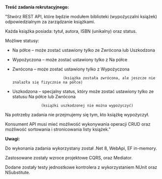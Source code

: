 **Treść zadania rekrutacyjnego:**

"Stwórz REST API, które będzie modułem biblioteki (wypożyczalni książek) odpowiedzialnym za zarządzanie książkami.

Każda książka posiada: tytuł, autora, ISBN (unikalny) oraz status.

Możliwe statusy:

- Na półce          – może zostać ustawiony tylko ze Zwrócona lub Uszkodzona

- Wypożyczona  – może zostać ustawiony tylko z Na półce

- Zwrócona        – może zostać ustawiony tylko z Wypożyczona

                             (książka została zwrócona, ale jeszcze nie znalazła się fizycznie na półce)

- Uszkodzona     – specjalny status, który może zostać ustawiony tylko ze statusu Na półce lub Zwrócona

                   (książki uszkodzonej nie można wypożyczyć)

 

Na potrzeby zadania nie przejmujemy się tym, kto książkę wypożyczył.

Konsument API musi mieć możliwość wykonywania operacji CRUD oraz możliwość sortowania i stronicowania listy książek."

**Uwagi:**

Do wykonania zadania wykorzystany został .Net 8, WebApi, EF in-memory. 

Zastosowane zostały wzroce projektowe CQRS, oraz Mediator.

Dodane zostały testy jednostkowe kontrolera z wykorzystaniem NUnit oraz NSubstitute.

